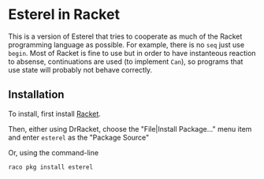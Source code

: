 # Esterel in Racket

This is a version of Esterel that tries to cooperate as much of the
Racket programming language as possible. For example, there is no
`seq` just use `begin`. Most of Racket is fine to use but in order
to have instanteous reaction to absense, continuations are used (to
implement `Can`), so programs that use state will probably not behave 
correctly.

## Installation
To install, first install [Racket](https://racket-lang.org/). 

Then, either using DrRacket, choose the "File|Install Package..." menu item and enter `esterel` as the "Package Source"

Or, using the command-line
```sh
raco pkg install esterel
```
